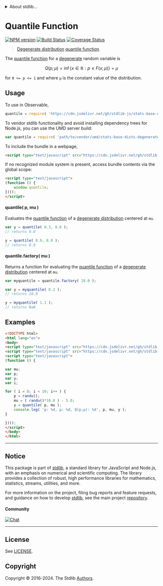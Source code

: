 <!--

@license Apache-2.0

Copyright (c) 2018 The Stdlib Authors.

Licensed under the Apache License, Version 2.0 (the "License");
you may not use this file except in compliance with the License.
You may obtain a copy of the License at

   http://www.apache.org/licenses/LICENSE-2.0

Unless required by applicable law or agreed to in writing, software
distributed under the License is distributed on an "AS IS" BASIS,
WITHOUT WARRANTIES OR CONDITIONS OF ANY KIND, either express or implied.
See the License for the specific language governing permissions and
limitations under the License.

-->


<details>
  <summary>
    About stdlib...
  </summary>
  <p>We believe in a future in which the web is a preferred environment for numerical computation. To help realize this future, we've built stdlib. stdlib is a standard library, with an emphasis on numerical and scientific computation, written in JavaScript (and C) for execution in browsers and in Node.js.</p>
  <p>The library is fully decomposable, being architected in such a way that you can swap out and mix and match APIs and functionality to cater to your exact preferences and use cases.</p>
  <p>When you use stdlib, you can be absolutely certain that you are using the most thorough, rigorous, well-written, studied, documented, tested, measured, and high-quality code out there.</p>
  <p>To join us in bringing numerical computing to the web, get started by checking us out on <a href="https://github.com/stdlib-js/stdlib">GitHub</a>, and please consider <a href="https://opencollective.com/stdlib">financially supporting stdlib</a>. We greatly appreciate your continued support!</p>
</details>

# Quantile Function

[![NPM version][npm-image]][npm-url] [![Build Status][test-image]][test-url] [![Coverage Status][coverage-image]][coverage-url] <!-- [![dependencies][dependencies-image]][dependencies-url] -->

> [Degenerate distribution][degenerate-distribution] [quantile function][quantile-function].

<section class="intro">

The [quantile function][quantile-function] for a [degenerate][degenerate-distribution] random variable is

<!-- <equation class="equation" label="eq:degenerate_quantile_function" align="center" raw="Q(p;\mu) = \inf \left\{x \in {\mathbb {R}}:p \leq F(x;\mu)\right\} = \mu" alt="Quantile function for a degenerate distribution."> -->

```math
Q(p;\mu) = \inf \left\{x \in {\mathbb {R}}:p \leq F(x;\mu)\right\} = \mu
```

<!-- <div class="equation" align="center" data-raw-text="Q(p;\mu) = \inf \left\{x \in {\mathbb {R}}:p \leq F(x;\mu)\right\} = \mu" data-equation="eq:degenerate_quantile_function">
    <img src="https://cdn.jsdelivr.net/gh/stdlib-js/stdlib@e1fbdee688c5409e4cc6b0cd06d90b1cd2abd67c/lib/node_modules/@stdlib/stats/base/dists/degenerate/quantile/docs/img/equation_degenerate_quantile_function.svg" alt="Quantile function for a degenerate distribution.">
    <br>
</div> -->

<!-- </equation> -->

for `0 <= p <= 1` and where `µ` is the constant value of the distribution.

</section>

<!-- /.intro -->



<section class="usage">

## Usage

To use in Observable,

```javascript
quantile = require( 'https://cdn.jsdelivr.net/gh/stdlib-js/stats-base-dists-degenerate-quantile@umd/browser.js' )
```

To vendor stdlib functionality and avoid installing dependency trees for Node.js, you can use the UMD server build:

```javascript
var quantile = require( 'path/to/vendor/umd/stats-base-dists-degenerate-quantile/index.js' )
```

To include the bundle in a webpage,

```html
<script type="text/javascript" src="https://cdn.jsdelivr.net/gh/stdlib-js/stats-base-dists-degenerate-quantile@umd/browser.js"></script>
```

If no recognized module system is present, access bundle contents via the global scope:

```html
<script type="text/javascript">
(function () {
    window.quantile;
})();
</script>
```

#### quantile( p, mu )

Evaluates the [quantile function][quantile-function] of a [degenerate distribution][degenerate-distribution] centered at `mu`.

```javascript
var y = quantile( 0.3, 8.0 );
// returns 8.0

y = quantile( 0.9, 8.0 );
// returns 8.0
```

#### quantile.factory( mu )

Returns a function for evaluating the [quantile function][quantile-function] of a [degenerate distribution][degenerate-distribution] centered at `mu`.

```javascript
var myquantile = quantile.factory( 10.0 );

var y = myquantile( 0.2 );
// returns 10.0

y = myquantile( 1.1 );
// returns NaN
```

</section>

<!-- /.usage -->

<section class="examples">

## Examples

<!-- eslint no-undef: "error" -->

```html
<!DOCTYPE html>
<html lang="en">
<body>
<script type="text/javascript" src="https://cdn.jsdelivr.net/gh/stdlib-js/random-base-randu@umd/browser.js"></script>
<script type="text/javascript" src="https://cdn.jsdelivr.net/gh/stdlib-js/stats-base-dists-degenerate-quantile@umd/browser.js"></script>
<script type="text/javascript">
(function () {

var mu;
var p;
var y;
var i;

for ( i = 0; i < 10; i++ ) {
    p = randu();
    mu = ( randu()*10.0 ) - 5.0;
    y = quantile( p, mu );
    console.log( 'p: %d, µ: %d, Q(p;µ): %d', p, mu, y );
}

})();
</script>
</body>
</html>
```

</section>

<!-- /.examples -->

<!-- Section for related `stdlib` packages. Do not manually edit this section, as it is automatically populated. -->

<section class="related">

</section>

<!-- /.related -->

<!-- Section for all links. Make sure to keep an empty line after the `section` element and another before the `/section` close. -->


<section class="main-repo" >

* * *

## Notice

This package is part of [stdlib][stdlib], a standard library for JavaScript and Node.js, with an emphasis on numerical and scientific computing. The library provides a collection of robust, high performance libraries for mathematics, statistics, streams, utilities, and more.

For more information on the project, filing bug reports and feature requests, and guidance on how to develop [stdlib][stdlib], see the main project [repository][stdlib].

#### Community

[![Chat][chat-image]][chat-url]

---

## License

See [LICENSE][stdlib-license].


## Copyright

Copyright &copy; 2016-2024. The Stdlib [Authors][stdlib-authors].

</section>

<!-- /.stdlib -->

<!-- Section for all links. Make sure to keep an empty line after the `section` element and another before the `/section` close. -->

<section class="links">

[npm-image]: http://img.shields.io/npm/v/@stdlib/stats-base-dists-degenerate-quantile.svg
[npm-url]: https://npmjs.org/package/@stdlib/stats-base-dists-degenerate-quantile

[test-image]: https://github.com/stdlib-js/stats-base-dists-degenerate-quantile/actions/workflows/test.yml/badge.svg?branch=main
[test-url]: https://github.com/stdlib-js/stats-base-dists-degenerate-quantile/actions/workflows/test.yml?query=branch:main

[coverage-image]: https://img.shields.io/codecov/c/github/stdlib-js/stats-base-dists-degenerate-quantile/main.svg
[coverage-url]: https://codecov.io/github/stdlib-js/stats-base-dists-degenerate-quantile?branch=main

<!--

[dependencies-image]: https://img.shields.io/david/stdlib-js/stats-base-dists-degenerate-quantile.svg
[dependencies-url]: https://david-dm.org/stdlib-js/stats-base-dists-degenerate-quantile/main

-->

[chat-image]: https://img.shields.io/gitter/room/stdlib-js/stdlib.svg
[chat-url]: https://app.gitter.im/#/room/#stdlib-js_stdlib:gitter.im

[stdlib]: https://github.com/stdlib-js/stdlib

[stdlib-authors]: https://github.com/stdlib-js/stdlib/graphs/contributors

[umd]: https://github.com/umdjs/umd
[es-module]: https://developer.mozilla.org/en-US/docs/Web/JavaScript/Guide/Modules

[deno-url]: https://github.com/stdlib-js/stats-base-dists-degenerate-quantile/tree/deno
[deno-readme]: https://github.com/stdlib-js/stats-base-dists-degenerate-quantile/blob/deno/README.md
[umd-url]: https://github.com/stdlib-js/stats-base-dists-degenerate-quantile/tree/umd
[umd-readme]: https://github.com/stdlib-js/stats-base-dists-degenerate-quantile/blob/umd/README.md
[esm-url]: https://github.com/stdlib-js/stats-base-dists-degenerate-quantile/tree/esm
[esm-readme]: https://github.com/stdlib-js/stats-base-dists-degenerate-quantile/blob/esm/README.md
[branches-url]: https://github.com/stdlib-js/stats-base-dists-degenerate-quantile/blob/main/branches.md

[stdlib-license]: https://raw.githubusercontent.com/stdlib-js/stats-base-dists-degenerate-quantile/main/LICENSE

[quantile-function]: https://en.wikipedia.org/wiki/Quantile_function

[degenerate-distribution]: https://en.wikipedia.org/wiki/Degenerate_distribution

</section>

<!-- /.links -->
